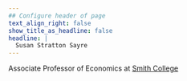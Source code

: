 ```yaml
---
## Configure header of page
text_align_right: false
show_title_as_headline: false
headline: |
  Susan Stratton Sayre
---
```


<!-- this is a subheadline -->
Associate Professor of Economics at [Smith College](http://www.smith.edu)
